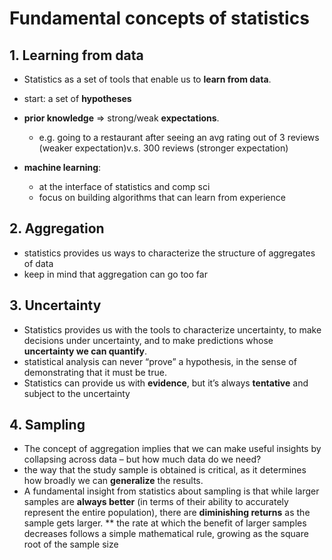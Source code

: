 # Fundamental concepts of statistics 

## 1. Learning from data 
* Statistics as a set of tools that enable us to **learn from data**.
* start: a set of **hypotheses**  
* **prior knowledge** => strong/weak **expectations**. 
    * e.g. going to a restaurant after seeing an avg rating out of 3 reviews (weaker expectation)v.s. 300 reviews (stronger expectation)

* **machine learning**:     
    * at the interface of statistics and comp sci
    * focus on building algorithms that can learn from experience

## 2. Aggregation
* statistics provides us ways to characterize the structure of aggregates of data
* keep in mind that aggregation can go too far

## 3. Uncertainty
* Statistics provides us with the tools to characterize uncertainty, to make decisions under uncertainty, and to make predictions whose **uncertainty we can quantify**.
* statistical analysis can never “prove” a hypothesis, in the sense of demonstrating that it must be true. 
* Statistics can provide us with **evidence**, but it’s always **tentative** and subject to the uncertainty

## 4. Sampling
* The concept of aggregation implies that we can make useful insights by collapsing across data – but how much data do we need?
* the way that the study sample is obtained is critical, as it determines how broadly we can **generalize** the results.
* A fundamental insight from statistics about sampling is that while larger samples are **always better** (in terms of their ability to accurately represent the entire population), there are **diminishing returns** as the sample gets larger.
** the rate at which the benefit of larger samples decreases follows a simple mathematical rule, growing as the square root of the sample size
